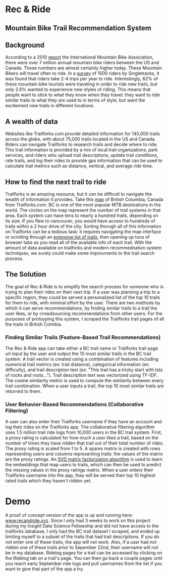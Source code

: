 # Rec & Ride
## Mountain Bike Trail Recommendation System

## Background
According to a 2010 [report](https://www.imbacanada.com/sites/default/files/Mountain-Biking_Market-Profiles.pdf) the International Mountain Bike Association, there were over 7 million annual mountain bike riders between the US and Canada. Those numbers are almost certainly higher today. These Mountain Bikers will travel often to ride.  In a [survey](https://www.singletracks.com/blog/mtb-trails/mountain-bike-tourism-by-the-numbers/) of 1500 riders by Singletracks, it was found that riders take 2-4 trips per year to ride.  Interestingly, 62% of these mountain bike tourists were traveling in order to ride new trails, but only 2.6% wanted to experience new styles of riding.  This means that people want to stick to what they know when they travel: they want to ride similar trails to what they are used to in terms of style, but want the excitement new trails in different locations.

## A wealth of data
Websites like Trailforks.com provide detailed information for 140,000 trails across the globe, with about 75,000 trails located in the US and Canada. Riders can navigate Trailforks to research trails and decide where to ride. This trail information is provided by a mix of local trail organizations, park services, and riders who upload trail descriptions, update trail conditions, rate trails, and log their rides to provide gps information that can be used to calculate trail metrics such as distance, vertical, and average ride time.

## How to find the next trail to ride
Trailforks is an amazing resource, but it can be difficult to navigate the wealth of information it provides. Take this [map](https://www.trailforks.com/region/british-columbia/map/) of British Columbia, Canada from Trailforks.com.  BC is one of the most popular MTB destinations in the world.  The circles on the map represent the number of trail systems in that area.  Each system can have tens to nearly a hundred trails, depending on its size. If you flew to vancouver, you would have access to hundreds of trails within a 2 hour drive of the city.  Sorting thorugh all of this information on Trailforks can be a tedious task: it requires navigating the map interface or scrolling through an [extensive list of trails](https://www.trailforks.com/region/british-columbia/trails/), then opening up tons of browser tabs as you read all of the available info of each trail.  With the amount of data available on trailforks and modern recommednation system techniques, we surely could make some improvments to the trail search process.

## The Solution
The goal of Rec & Ride is to simplify the search process for someone who is trying to plan their rides on their next trip.  If a user was planning a trip to a specific region, they could be served a personalized list of the top 10 trails for them to ride, with minimal effort by the user. There are two methods by which it can serve recommendations, by finding similar trails to a trail the user likes, or by crowdsourcing recommendations from other users.  For the purposes of protoyping this system, I scraped the Trailforks trail pages of all the trails in British Colmbia.

### Finding Similar Trails (Feature-Based Trail Recommendations)
The Rec & Ride app can take either a BC trail name or Trailforks trail page url input by the user and output the 10 most similar trails in the BC trail system.  A trail vector is created using a combination of features including numerical trail metrics (ex: trail distance), categorical information (ex: difficulty), and trail description text (ex: "This trail has a tricky start with lots of rocks and roots..."). Trail description text was vectorized using TF-IDF.  The cosine similarity metric is used to compute the similarity between every trail combination.  When a user inputs a trail, the top 10 most similar trails are returned to them.

### User Behavior-Based Recommendations (Collaborative Filtering)
A user can also enter their Trailforks username if they have an account and log their rides on the Trailforks app. The collaborative filtering algorithm uses 1.5 million trail ride logs from 10,000 users in the BC trail system.  First, a proxy rating is calculated for how much a user likes a trail, based on the number of times they have ridden that trail out of their total number of rides. The proxy rating is scaled from 1 to 5.  A spares matrix is created with rows representing users and columns representing trails: the values of the matrix are the proxy ratings. An [SVD matrix factorization algorithm](https://surprise.readthedocs.io/en/stable/matrix_factorization.html) is used to learn the embeddings that map users to trails, which can then be used to predict the missing values in the proxy ratings matrix. When a user enters their Trailforks username into the app, they will be served their top 10 highest rated trails which they haven't ridden yet.

# Demo
A proof of concept version of the app is up and running here: www.recandride.xyz.  Since I only had 3 weeks to work on this project during my Insight Data Science Fellowship and did not have access to the trailforks database, I only had the BC trail dataset I scraped, and ended up limiting myself to a subset of the trails that had trail descriptions.  If you do not enter one of these trails, the app will not work.  Also, if a user had not ridden one of these trails prior to Sepember 22nd, their username will not be in my database.  Ridelog pages for a trail can be accessed by clicking on the Ridelog tab on a trail's page.  You can then go back a couple pages until you reach early September ride logs and pull usernames from the list if you want to give that part of the app a try.
